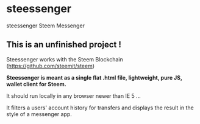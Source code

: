 # steessenger
steessenger Steem Messenger

## This is an unfinished project !

Steessenger works with the Steem Blockchain (https://github.com/steemit/steem)

**Steessenger is meant as a single flat .html file, lightweight, pure JS, wallet client for Steem.**

It should run locally in any browser newer than IE 5 ...

It filters a users' account history for transfers and displays the result in the style of a messenger app.
